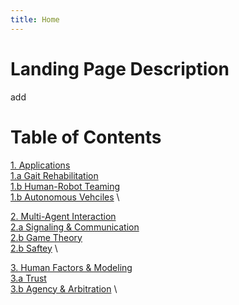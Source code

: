 ```yaml
---
title: Home
---
```


# Landing Page Description
add

# Table of Contents
[1. Applications](/Applications/Applications_Home) \
[1.a Gait Rehabilitation](/Applications/Gait_Rehab) \
[1.b Human-Robot Teaming](/Applications/HRT) \
[1.b Autonomous Vehciles](/Applications/AV) \

[2. Multi-Agent Interaction](/Applications/Applications_Home) \
[2.a Signaling & Communication](/Applications/Gait_Rehab) \
[2.b Game Theory](/Applications/HRT) \
[2.b Saftey](/Applications/AV) \

[3. Human Factors & Modeling](/Applications/Applications_Home) \
[3.a Trust](/Applications/Gait_Rehab) \
[3.b Agency & Arbitration](/Applications/HRT) \


